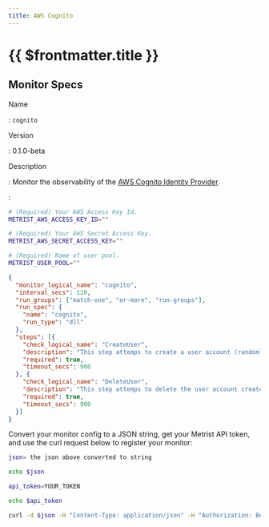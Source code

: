 ```yaml
---
title: AWS Cognito
---
```


# {{ $frontmatter.title }}

## Monitor Specs

Name

: `cognito`

Version

: 0.1.0-beta

Description

: Monitor the observability of the [AWS Cognito Identity Provider](https://aws.amazon.com/cognito/).

: &nbsp;


<!--@include: /parts/_1.md-->


<!--@include: /parts/_2.md-->


<!--@include: /parts/_3.md-->


```sh
# (Required) Your AWS Access Key Id.
METRIST_AWS_ACCESS_KEY_ID=""

# (Required) Your AWS Secret Access Key.
METRIST_AWS_SECRET_ACCESS_KEY=""

# (Required) Name of user pool.
METRIST_USER_POOL=""
```

<!--@include: /parts/tips_env-vars.md -->


<!--@include: /parts/_4.md-->


```json
{
  "monitor_logical_name": "cognito",
  "interval_secs": 120,
  "run_groups": ["match-one", "or-more", "run-groups"],
  "run_spec": {
    "name": "cognito",
    "run_type": "dll"
  },
  "steps": [{
    "check_logical_name": "CreateUser",
    "description": "This step attemps to create a user account (randomly named) using Cognito Identity Provider Client.",
    "required": true,
    "timeout_secs": 900
  }, {
    "check_logical_name": "DeleteUser",
    "description": "This step attemps to delete the user account created in a previous step.",
    "required": true,
    "timeout_secs": 900
  }]
}
```

Convert your monitor config to a JSON string, get your Metrist API token, and use the curl request below to register your monitor:

```sh
json= the json above converted to string

echo $json

api_token=YOUR_TOKEN

echo $api_token

curl -d $json -H "Content-Type: application/json" -H "Authorization: Bearer $api_token" 'https://app.metrist.io/api/v0/monitor-config'

```

<!--@include: /parts/tips_api.md-->


<!--@include: /parts/_5.md-->


<!--@include: /parts/result.md-->